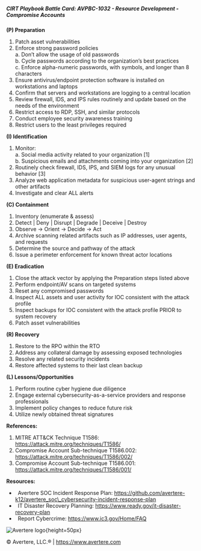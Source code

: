 ##### CIRT Playbook Battle Card: **AVPBC-1032 - Resource Development - Compromise Accounts**

**(P) Preparation**

1.  Patch asset vulnerabilities
2.  Enforce strong password policies  
    a. Don’t allow the usage of old passwords  
    b. Cycle passwords according to the organization’s best practices  
    c. Enforce alpha-numeric passwords, with symbols, and longer than 8 characters
3.  Ensure antivirus/endpoint protection software is installed on workstations and laptops
4.  Confirm that servers and workstations are logging to a central location
5.  Review firewall, IDS, and IPS rules routinely and update based on the needs of the environment
6.  Restrict access to RDP, SSH, and similar protocols
7.  Conduct employee security awareness training
8.  Restrict users to the least privileges required

**(I) Identification**

1.  Monitor:  
    a. Social media activity related to your organization \[1\]  
    b. Suspicious emails and attachments coming into your organization \[2\]
2.  Routinely check firewall, IDS, IPS, and SIEM logs for any unusual behavior \[3\]
3.  Analyze web application metadata for suspicious user-agent strings and other artifacts
4.  Investigate and clear ALL alerts

**(C) Containment**

1.  Inventory (enumerate & assess)
2.  Detect | Deny | Disrupt | Degrade | Deceive | Destroy
3.  Observe -> Orient -> Decide -> Act
4.  Archive scanning related artifacts such as IP addresses, user agents, and requests
5.  Determine the source and pathway of the attack
6.  Issue a perimeter enforcement for known threat actor locations

**(E) Eradication**

1.  Close the attack vector by applying the Preparation steps listed above
2.  Perform endpoint/AV scans on targeted systems
3.  Reset any compromised passwords
4.  Inspect ALL assets and user activity for IOC consistent with the attack profile
5.  Inspect backups for IOC consistent with the attack profile PRIOR to system recovery
6.  Patch asset vulnerabilities

**(R) Recovery**

1.  Restore to the RPO within the RTO
2.  Address any collateral damage by assessing exposed technologies
3.  Resolve any related security incidents
4.  Restore affected systems to their last clean backup

**(L) Lessons/Opportunities**

1.  Perform routine cyber hygiene due diligence
2.  Engage external cybersecurity-as-a-service providers and response professionals
3.  Implement policy changes to reduce future risk
4.  Utilize newly obtained threat signatures

**References:**

1.  MITRE ATT&CK Technique T1586: https://attack.mitre.org/techniques/T1586/
2.  Compromise Account Sub-technique T1586.002: https://attack.mitre.org/techniques/T1586/002/
3.  Compromise Account Sub-technique T1586.001: https://attack.mitre.org/techniques/T1586/001/

**Resources:**

*    Avertere SOC Incident Response Plan: https://github.com/avertere-k12/avertere_soc\_cybersecurity-incident-response-plan
*    IT Disaster Recovery Planning: https://www.ready.gov/it-disaster-recovery-plan
*    Report Cybercrime: https://www.ic3.gov/Home/FAQ

![Avertere logo](https://example.com/averttere-logo.jpg){height=50px}

  
© Avertere, LLC.® | https://www.avertere.com
